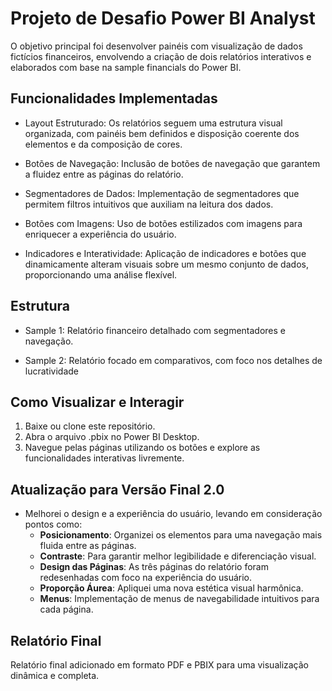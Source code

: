 # Projeto de Desafio Power BI Analyst
O objetivo principal foi desenvolver painéis com visualização de dados fictícios financeiros, envolvendo a criação de dois relatórios interativos e elaborados com base na sample financials do Power BI.

## Funcionalidades Implementadas

* Layout Estruturado: Os relatórios seguem uma estrutura visual organizada, com painéis bem definidos e disposição coerente dos elementos e da composição de cores.

* Botões de Navegação: Inclusão de botões de navegação que garantem a fluidez entre as páginas do relatório.

* Segmentadores de Dados: Implementação de segmentadores que permitem filtros intuitivos que auxiliam na leitura dos dados.

* Botões com Imagens: Uso de botões estilizados com imagens para enriquecer a experiência do usuário.

* Indicadores e Interatividade: Aplicação de indicadores e botões que dinamicamente alteram visuais sobre um mesmo conjunto de dados, proporcionando uma análise flexível.

## Estrutura

* Sample 1: Relatório financeiro detalhado com segmentadores e navegação.

* Sample 2: Relatório focado em comparativos, com foco nos detalhes de lucratividade

## Como Visualizar e Interagir

1. Baixe ou clone este repositório.
2. Abra o arquivo .pbix no Power BI Desktop.
3. Navegue pelas páginas utilizando os botões e explore as funcionalidades interativas livremente.

## Atualização para Versão Final 2.0
- Melhorei o design e a experiência do usuário, levando em consideração pontos como:
  - **Posicionamento**: Organizei os elementos para uma navegação mais fluida entre as páginas.
  - **Contraste**: Para garantir melhor legibilidade e diferenciação visual.
  - **Design das Páginas**: As três páginas do relatório foram redesenhadas com foco na experiência do usuário.
  - **Proporção Áurea**: Apliquei uma nova estética visual harmônica.
  - **Menus**: Implementação de menus de navegabilidade intuitivos para cada página.
 
## Relatório Final
Relatório final adicionado em formato PDF e PBIX para uma visualização dinâmica e completa.
